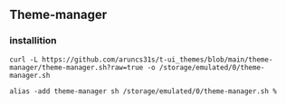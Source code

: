 ## Theme-manager
### installition
```
curl -L https://github.com/aruncs31s/t-ui_themes/blob/main/theme-manager/theme-manager.sh?raw=true -o /storage/emulated/0/theme-manager.sh

alias -add theme-manager sh /storage/emulated/0/theme-manager.sh %
```
